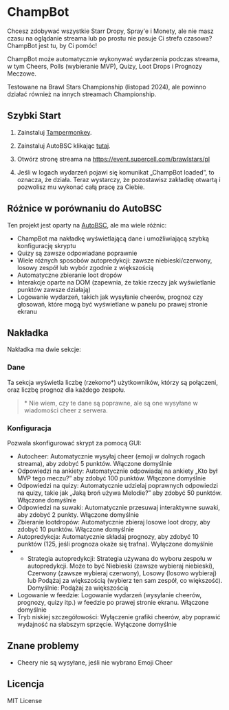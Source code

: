# ChampBot

Chcesz zdobywać wszystkie Starr Dropy, Spray'e i Monety, ale nie masz czasu na oglądanie streama lub po prostu nie pasuje Ci strefa czasowa? ChampBot jest tu, by Ci pomóc!

ChampBot może automatycznie wykonywać wydarzenia podczas streama, w tym Cheers, Polls (wybieranie MVP), Quizy, Loot Drops i Prognozy Meczowe.

Testowane na Brawl Stars Championship (listopad 2024), ale powinno działać również na innych streamach Championship.

## Szybki Start

1. Zainstaluj [Tampermonkey](https://www.tampermonkey.net/).

2. Zainstaluj AutoBSC klikając [tutaj](https://github.com/Kxroleek/ChampBot/raw/main/ChampBot.user.js).

3. Otwórz stronę streama na https://event.supercell.com/brawlstars/pl

4. Jeśli w logach wydarzeń pojawi się komunikat „ChampBot loaded”, to oznacza, że działa. Teraz wystarczy, że pozostawisz zakładkę otwartą i pozwolisz mu wykonać całą pracę za Ciebie.

## Różnice w porównaniu do AutoBSC
Ten projekt jest oparty na [AutoBSC](https://github.com/CatMe0w/AutoBSC), ale ma wiele różnic:

- ChampBot ma nakładkę wyświetlającą dane i umożliwiającą szybką konfigurację skryptu
- Quizy są zawsze odpowiadane poprawnie
- Wiele różnych sposobów autopredykcji: zawsze niebieski/czerwony, losowy zespół lub wybór zgodnie z większością
- Automatyczne zbieranie loot dropów
- Interakcje oparte na DOM (zapewnia, że takie rzeczy jak wyświetlanie punktów zawsze działają)
- Logowanie wydarzeń, takich jak wysyłanie cheerów, prognoz czy głosowań, które mogą być wyświetlane w panelu po prawej stronie ekranu

## Nakładka
Nakładka ma dwie sekcje:
### Dane
Ta sekcja wyświetla liczbę (rzekomo*) użytkowników, którzy są połączeni, oraz liczbę prognoz dla każdego zespołu.

> \* Nie wiem, czy te dane są poprawne, ale są one wysyłane w wiadomości cheer z serwera.

### Konfiguracja
Pozwala skonfigurować skrypt za pomocą GUI:
- Autocheer:
Automatycznie wysyłaj cheer (emoji w dolnych rogach streama), aby zdobyć 5 punktów. Włączone domyślnie
- Odpowiedzi na ankiety:
Automatycznie odpowiadaj na ankiety „Kto był MVP tego meczu?” aby zdobyć 100 punktów. Włączone domyślnie
- Odpowiedzi na quizy:
Automatycznie udzielaj poprawnych odpowiedzi na quizy, takie jak „Jaką broń używa Melodie?” aby zdobyć 50 punktów. Włączone domyślnie
- Odpowiedzi na suwaki:
Automatycznie przesuwaj interaktywne suwaki, aby zdobyć 2 punkty. Włączone domyślnie
- Zbieranie lootdropów:
Automatycznie zbieraj losowe loot dropy, aby zdobyć 10 punktów. Włączone domyślnie
- Autopredykcja:
Automatycznie składaj prognozy, aby zdobyć 10 punktów (125, jeśli prognoza okaże się trafna). Wyłączone domyślnie
- - Strategia autopredykcji:
Strategia używana do wyboru zespołu w autopredykcji. Może to być Niebieski (zawsze wybieraj niebieski), Czerwony (zawsze wybieraj czerwony), Losowy (losowo wybieraj) lub Podążaj za większością (wybierz ten sam zespół, co większość). Domyślnie: Podążaj za większością
- Logowanie w feedzie:
Logowanie wydarzeń (wysyłanie cheerów, prognozy, quizy itp.) w feedzie po prawej stronie ekranu. Włączone domyślnie
- Tryb niskiej szczegółowości:
Wyłączenie grafiki cheerów, aby poprawić wydajność na słabszym sprzęcie. Wyłączone domyślnie

## Znane problemy
- Cheery nie są wysyłane, jeśli nie wybrano Emoji Cheer

## Licencja

MIT License
